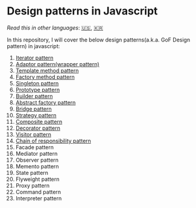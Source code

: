 # Design patterns in Javascript

*Read this in other languages*: [🇺🇸](https://github.com/ygnoh/design-patterns-in-javascript/blob/master/README.md), [🇰🇷](https://github.com/ygnoh/design-patterns-in-javascript/blob/master/README.ko.md)

In this repository, I will cover the below design patterns(a.k.a. GoF Design pattern) in javascript:

1. [Iterator pattern](https://github.com/ygnoh/design-patterns-in-javascript/tree/master/01-iterator-pattern)
2. [Adaptor pattern(wrapper pattern)](https://github.com/ygnoh/design-patterns-in-javascript/tree/master/02-Adapter(wrapper)-pattern)
3. [Template method pattern](https://github.com/ygnoh/design-patterns-in-javascript/tree/master/03-Template-method-pattern)
4. [Factory method pattern](https://github.com/ygnoh/design-patterns-in-javascript/tree/master/04-factory-method-pattern)
5. [Singleton pattern](https://github.com/ygnoh/design-patterns-in-javascript/tree/master/05-singleton-pattern)
6. [Prototype pattern](https://github.com/ygnoh/design-patterns-in-javascript/tree/master/06-prototype-pattern)
7. [Builder pattern](https://github.com/ygnoh/design-patterns-in-javascript/tree/master/07-builder-pattern)
8. [Abstract factory pattern](https://github.com/ygnoh/design-patterns-in-javascript/tree/master/08-abstract-factory-pattern)
9. [Bridge pattern](https://github.com/ygnoh/design-patterns-in-javascript/tree/master/09-bridge-pattern)
10. [Strategy pattern](https://github.com/ygnoh/design-patterns-in-javascript/tree/master/10-strategy-pattern)
11. [Composite pattern](https://github.com/ygnoh/design-patterns-in-javascript/tree/master/11-composite-pattern)
12. [Decorator pattern](https://github.com/ygnoh/design-patterns-in-javascript/tree/master/12-decorator-pattern)
13. [Visitor pattern](https://github.com/ygnoh/design-patterns-in-javascript/tree/master/13-visitor-pattern)
14. [Chain of responsibility pattern](https://github.com/ygnoh/design-patterns-in-javascript/tree/master/14-chain-of-responsibility-pattern)
15. Facade pattern
16. Mediator pattern
17. Observer pattern
18. Memento pattern
19. State pattern
20. Flyweight pattern
21. Proxy pattern
22. Command pattern
23. Interpreter pattern
